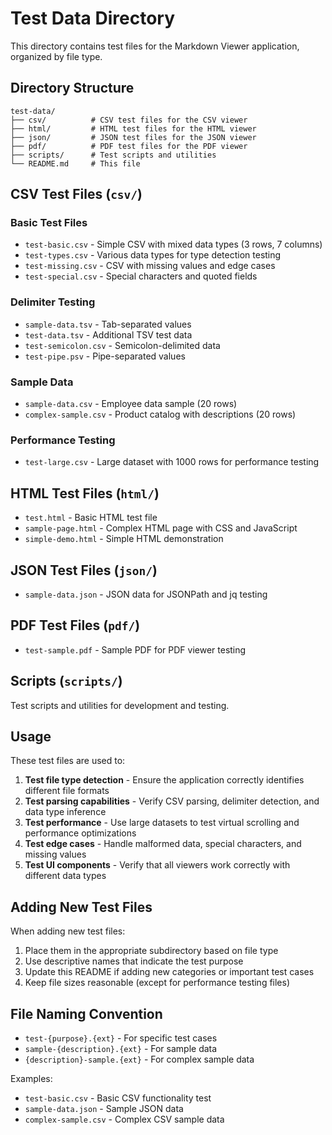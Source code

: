 # Test Data Directory

This directory contains test files for the Markdown Viewer application, organized by file type.

## Directory Structure

```
test-data/
├── csv/          # CSV test files for the CSV viewer
├── html/         # HTML test files for the HTML viewer
├── json/         # JSON test files for the JSON viewer
├── pdf/          # PDF test files for the PDF viewer
├── scripts/      # Test scripts and utilities
└── README.md     # This file
```

## CSV Test Files (`csv/`)

### Basic Test Files

- `test-basic.csv` - Simple CSV with mixed data types (3 rows, 7 columns)
- `test-types.csv` - Various data types for type detection testing
- `test-missing.csv` - CSV with missing values and edge cases
- `test-special.csv` - Special characters and quoted fields

### Delimiter Testing

- `sample-data.tsv` - Tab-separated values
- `test-data.tsv` - Additional TSV test data
- `test-semicolon.csv` - Semicolon-delimited data
- `test-pipe.psv` - Pipe-separated values

### Sample Data

- `sample-data.csv` - Employee data sample (20 rows)
- `complex-sample.csv` - Product catalog with descriptions (20 rows)

### Performance Testing

- `test-large.csv` - Large dataset with 1000 rows for performance testing

## HTML Test Files (`html/`)

- `test.html` - Basic HTML test file
- `sample-page.html` - Complex HTML page with CSS and JavaScript
- `simple-demo.html` - Simple HTML demonstration

## JSON Test Files (`json/`)

- `sample-data.json` - JSON data for JSONPath and jq testing

## PDF Test Files (`pdf/`)

- `test-sample.pdf` - Sample PDF for PDF viewer testing

## Scripts (`scripts/`)

Test scripts and utilities for development and testing.

## Usage

These test files are used to:

1. **Test file type detection** - Ensure the application correctly identifies different file formats
2. **Test parsing capabilities** - Verify CSV parsing, delimiter detection, and data type inference
3. **Test performance** - Use large datasets to test virtual scrolling and performance optimizations
4. **Test edge cases** - Handle malformed data, special characters, and missing values
5. **Test UI components** - Verify that all viewers work correctly with different data types

## Adding New Test Files

When adding new test files:

1. Place them in the appropriate subdirectory based on file type
2. Use descriptive names that indicate the test purpose
3. Update this README if adding new categories or important test cases
4. Keep file sizes reasonable (except for performance testing files)

## File Naming Convention

- `test-{purpose}.{ext}` - For specific test cases
- `sample-{description}.{ext}` - For sample data
- `{description}-sample.{ext}` - For complex sample data

Examples:

- `test-basic.csv` - Basic CSV functionality test
- `sample-data.json` - Sample JSON data
- `complex-sample.csv` - Complex CSV sample data
